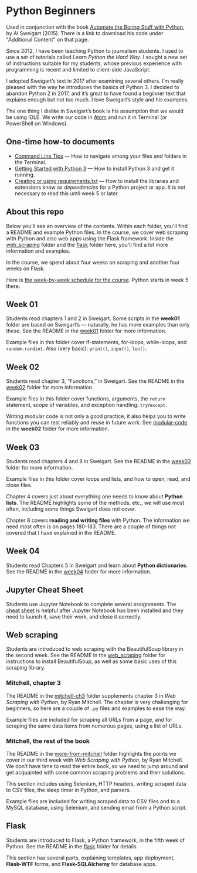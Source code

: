 # Python Beginners

Used in conjunction with the book [Automate the Boring Stuff with Python](http://automatetheboringstuff.com/), by Al Sweigart (2015). There is a link to download his code under "Additional Content" on that page.

Since 2012, I have been teaching Python to journalism students. I used to use a set of tutorials called *Learn Python the Hard Way*. I sought a new set of instructions suitable for my students, whose previous experience with programming is recent and limited to client-side JavaScript.

I adopted Sweigart’s text in 2017 after examining several others. I’m really pleased with the way he introduces the basics of Python 3. I decided to abandon Python 2 in 2017, and it’s great to have found a beginner text that explains enough but not too much. I love Sweigart’s style and his examples.

The one thing I dislike in Sweigart’s book is his assumption that we would be using IDLE. We write our code in [Atom](https://atom.io/) and run it in Terminal (or PowerShell on Windows).

## One-time how-to documents

* [Command Line Tips](http://bit.ly/mm-commandline) &mdash; How to navigate among your files and folders in the Terminal.
* [Getting Started with Python 3](http://bit.ly/py3-quick-install) &mdash; How to install Python 3 and get it running.
* [Creating or using requirements.txt](http://bit.ly/python-reqs) &mdash; How to install the libraries and extensions know as *dependencies* for a Python project or app. It is not necessary to read this until week 5 or later.

## About this repo

Below you'll see an overview of the contents. Within each folder, you'll find a README and example Python files. In the course, we cover web scraping with Python and also web apps using the Flask framework. Inside the [web_scraping](web_scraping) folder and the [flask](flask) folder here, you'll find a lot more information and examples.

In the course, we spend about four weeks on scraping and another four weeks on Flask.

Here is [the week-by-week schedule for the course](https://webappsplus.wordpress.com/sked/). Python starts in week 5 there.

## Week 01

Students read chapters 1 and 2 in Sweigart. Some scripts in the **week01** folder are based on Sweigart’s &mdash; naturally, he has more examples than only these. See the README in the [week01](week01) folder for more information.

Example files in this folder cover if-statements, for-loops, while-loops, and `random.randint`. Also (very basic): `print()`, `input()`, `len()`.

## Week 02

Students read chapter 3, “Functions,” in Sweigart. See the README in the [week02](week02) folder for more information.

Example files in this folder cover functions, arguments, the `return` statement, scope of variables, and exception handling: `try`/`except`.

Writing modular code is not only a good practice; it also helps you to write functions you can test reliably and reuse in future work. See [modular-code](week02/modular-code) in the **week02** folder for more information.

## Week 03

Students read chapters 4 and 8 in Sweigart. See the README in the [week03](week03) folder for more information.

Example files in this folder cover loops and lists, and how to open, read, and close files.

Chapter 4 covers just about everything one needs to know about **Python lists**. The README highlights some of the methods, etc., we will use most often, including some things Sweigart does not cover.

Chapter 8 covers **reading and writing files** with Python. The information we need most often is on pages 180-183. There are a couple of things not covered that I have explained in the README.

## Week 04

Students read Chapters 5 in Sweigart and learn about **Python dictionaries**. See the README in the [week04](week04) folder for more information.

## Jupyter Cheat Sheet

Students use Jupyter Notebook to complete several assignments. The [cheat sheet](jupyter_cheat_sheet) is helpful after Jupyter Notebook has been installed and they need to launch it, save their work, and close it correctly.

## Web scraping

Students are introduced to web scraping with the BeautifulSoup library in the second week. See the README in the [web_scraping](web_scraping) folder for instructions to install BeautifulSoup, as well as some basic uses of this scraping library.

### Mitchell, chapter 3

The README in the [mitchell-ch3](web_scraping/mitchell-ch3) folder supplements chapter 3 in *Web Scraping with Python*, by Ryan Mitchell. The chapter is very challenging for beginners, so here are a couple of `.py` files and examples to ease the way.

Example files are included for scraping all URLs from a page, and for scraping the same data items from numerous pages, using a list of URLs.

### Mitchell, the rest of the book

The README in the [more-from-mitchell](web_scraping/more-from-mitchell) folder highlights the points we cover in our third week with *Web Scraping with Python*, by Ryan Mitchell. We don’t have time to read the entire book, so we need to jump around and get acquainted with some common scraping problems and their solutions.

This section includes using Selenium, HTTP headers, writing scraped data to CSV files, the sleep timer in Python, and parsers.

Example files are included for writing scraped data to CSV files and to a MySQL database, using Selenium, and sending email from a Python script.

## Flask

Students are introduced to Flask, a Python framework, in the fifth week of Python. See the README in the [flask](flask) folder for details.

This section has several parts, explaining templates, app deployment, **Flask-WTF** forms, and **Flask-SQLAlchemy** for database apps.

